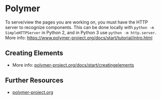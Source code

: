 # Polymer #


To serve/view the pages you are working on, you must have the HTTP server to recognize components. This can be done locally with `python -m SimpleHTTPServer` in Python 2, and in Python 3 use `python -m http.server`. More info: https://www.polymer-project.org/docs/start/tutorial/intro.html


## Creating Elements ##
- More info: [polymer-project.org/docs/start/creatingelements](https://www.polymer-project.org/docs/start/creatingelements.html)


## Further Resources ##
- [polymer-project.org](https://www.polymer-project.org/)
